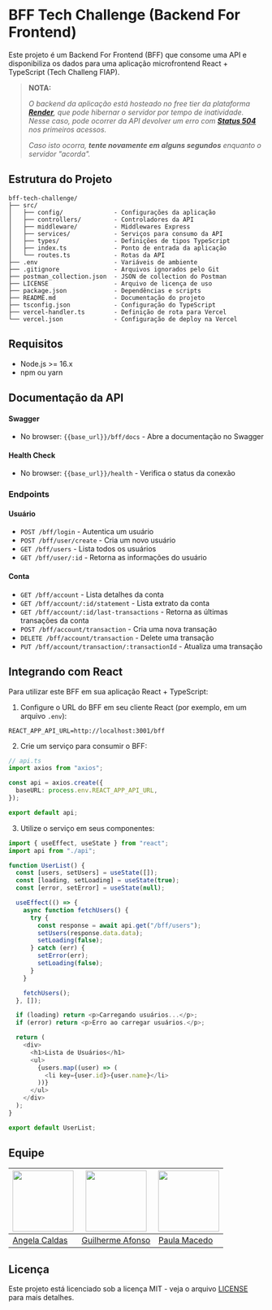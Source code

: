 # BFF Tech Challenge (Backend For Frontend)

Este projeto é um Backend For Frontend (BFF) que consome uma API e disponibiliza os dados para uma aplicação microfrontend React + TypeScript (Tech Challeng FIAP).

> **NOTA:**
>
> _O backend da aplicação está hosteado no free tier da plataforma [**Render**](https://render.com/), que pode hibernar o servidor por tempo de inatividade. Nesse caso, pode ocorrer da API devolver um erro com [**Status 504**](https://http.dog/504) nos primeiros acessos._
>
> _Caso isto ocorra, **tente novamente em alguns segundos** enquanto o servidor "acorda"._

## Estrutura do Projeto

```
bff-tech-challenge/
├── src/
│   ├── config/              - Configurações da aplicação
│   ├── controllers/         - Controladores da API
│   ├── middleware/          - Middlewares Express
│   ├── services/            - Serviços para consumo da API
│   ├── types/               - Definições de tipos TypeScript
│   ├── index.ts             - Ponto de entrada da aplicação
│   └── routes.ts            - Rotas da API
├── .env                     - Variáveis de ambiente
├── .gitignore               - Arquivos ignorados pelo Git
├── postman_collection.json  - JSON de collection do Postman
├── LICENSE                  - Arquivo de licença de uso
├── package.json             - Dependências e scripts
├── README.md                - Documentação do projeto
├── tsconfig.json            - Configuração do TypeScript
├── vercel-handler.ts        - Definição de rota para Vercel
└── vercel.json              - Configuração de deploy na Vercel
```

## Requisitos

- Node.js >= 16.x
- npm ou yarn

## Documentação da API

#### Swagger

- No browser: `{{base_url}}/bff/docs` - Abre a documentação no Swagger

#### Health Check

- No browser: `{{base_url}}/health` - Verifica o status da conexão

### Endpoints

#### Usuário

- `POST /bff/login` - Autentica um usuário
- `POST /bff/user/create` - Cria um novo usuário
- `GET /bff/users` - Lista todos os usuários
- `GET /bff/user/:id` - Retorna as informações do usuário

#### Conta

- `GET /bff/account` - Lista detalhes da conta
- `GET /bff/account/:id/statement` - Lista extrato da conta
- `GET /bff/account/:id/last-transactions` - Retorna as últimas transações da conta
- `POST /bff/account/transaction` - Cria uma nova transação
- `DELETE /bff/account/transaction` - Delete uma transação
- `PUT /bff/account/transaction/:transactionId` - Atualiza uma transação

<!--
## Instalação

1. Clone o repositório:
```bash
git clone https://github.com/sucodelarangela/bff-tech-challenge.git
cd api-bff
````

2. Instale as dependências:

```bash
npm install
# ou
yarn install
```

3. Configure as variáveis de ambiente copiando o arquivo `.env.example` para `.env` e ajustando os valores:

```bash
cp .env.example .env
```

## Desenvolvimento

Para iniciar o servidor em modo de desenvolvimento:

```bash
npm run dev
# ou
yarn dev
```

## Build e Produção

Para compilar o projeto:

```bash
npm run build
# ou
yarn build
```

Para iniciar em produção:

```bash
npm start
# ou
yarn start
```

-->

## Integrando com React

Para utilizar este BFF em sua aplicação React + TypeScript:

1. Configure o URL do BFF em seu cliente React (por exemplo, em um arquivo `.env`):

```
REACT_APP_API_URL=http://localhost:3001/bff
```

2. Crie um serviço para consumir o BFF:

```typescript
// api.ts
import axios from "axios";

const api = axios.create({
  baseURL: process.env.REACT_APP_API_URL,
});

export default api;
```

3. Utilize o serviço em seus componentes:

```typescript
import { useEffect, useState } from "react";
import api from "./api";

function UserList() {
  const [users, setUsers] = useState([]);
  const [loading, setLoading] = useState(true);
  const [error, setError] = useState(null);

  useEffect(() => {
    async function fetchUsers() {
      try {
        const response = await api.get("/bff/users");
        setUsers(response.data.data);
        setLoading(false);
      } catch (err) {
        setError(err);
        setLoading(false);
      }
    }

    fetchUsers();
  }, []);

  if (loading) return <p>Carregando usuários...</p>;
  if (error) return <p>Erro ao carregar usuários.</p>;

  return (
    <div>
      <h1>Lista de Usuários</h1>
      <ul>
        {users.map((user) => (
          <li key={user.id}>{user.name}</li>
        ))}
      </ul>
    </div>
  );
}

export default UserList;
```

## Equipe

| <img width="120" src="https://avatars.githubusercontent.com/u/86853033?v=4"> | <img width="120" src="https://avatars.githubusercontent.com/u/167245532?v=4"> | <img width="120" src="https://avatars.githubusercontent.com/u/12201855?v=4"> |
| ---------------------------------------------------------------------------- | ----------------------------------------------------------------------------- | ---------------------------------------------------------------------------- |
| [Angela Caldas](https://github.com/sucodelarangela)                          | [Guilherme Afonso](https://github.com/guilhermeafonsogauge)                   | [Paula Macedo](https://github.com/paulamacedof)                              |

## Licença

Este projeto está licenciado sob a licença MIT - veja o arquivo [LICENSE](LICENSE) para mais detalhes.
